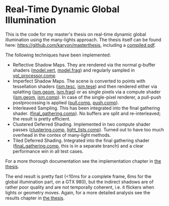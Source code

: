 # Real-Time Dynamic Global Illumination
This is the code for my master's thesis on real-time dynamic global illumination using the many-lights approach. The thesis itself can be found here: https://github.com/karyon/masterthesis, including a [compiled pdf](https://github.com/karyon/masterthesis/blob/master/thesis-final.pdf).

The following techniques have been implemented:

* Reflective Shadow Maps. They are rendered via the normal g-buffer shaders ([model.vert](data/shaders/model.vert), [model.frag](data/shaders/model.frag)) and regularly sampled in [vpl_processor.comp](data/shaders/gi/vpl_processor.comp)
* Imperfect Shadow Maps. The scene is converted to points with tessellation shaders ([ism.tesc](data/shaders/ism/ism.tesc), [ism.tese](data/shaders/ism/ism.tese)) and then rendered either via splatting ([ism.geom](data/shaders/ism/ism.geom), [ism.frag](data/shaders/ism/ism.frag)) or as single pixels via a compute shader ([ism.geom](data/shaders/ism/ism.geom), [ism.comp](data/shaders/ism/ism.comp)). In case of the single-pixel renderer, a pull-push postprocossing is applied ([pull.comp](data/shaders/ism/pull.comp), [push.comp](data/shaders/ism/push.comp)).
* Interleaved Sampling. This has been integrated into the final gathering shader. ([final_gathering.comp](data/shaders/gi/final_gathering.comp)). No buffers are split and re-interleaved; the result is pretty efficient.
* Clustered Deferred Shading. Implemented in two compute shader passes ([clustering.comp](data/shaders/clustered_shading/clustering.comp), [light_lists.comp](data/shaders/clustered_shading/light_lists.comp)). Turned out to have too much overhead in the contex of many-light methods.
* Tiled Deferred Shading. Integrated into the final gathering shader ([final_gathering.comp](https://github.com/karyon/many-lights-gi/blob/tiled_shading/data/shaders/gi/final_gathering.comp#L109-L174), this is in a separate branch) and a clear performance win in all test cases.

For a more thorough documentation see the implementation chapter in [the thesis](https://github.com/karyon/masterthesis/blob/master/thesis-final.pdf).

The end result is pretty fast (\<10ms for a complete frame, 6ms for the global illumination part, on a GTX 980), but the indirect shadows are of rather poor quality and are not temporally coherent, i.e. it flickers when lights or geometry moves. Again, for a more detailed analysis see the results chapter in [the thesis](https://github.com/karyon/masterthesis/blob/master/thesis-final.pdf).
